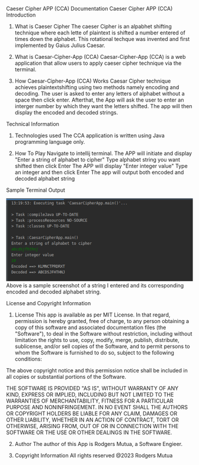 Caeser Cipher APP (CCA) Documentation
Caeser Cipher APP (CCA) Introduction
1. What is Caeser Cipher
The caeser Cipher is an alpabhet shifting technique where each lette of plaintext is shifted a number entered of times down the alphabet. This rotational techque was invented and first implemented by Gaius Julius Caesar.

2. What is Caesar-Cipher-App (CCA)
Caesar-Cipher-App (CCA) is a web application that allow users to apply caeser cipher technique via the terminal.

3. How Caesar-Cipher-App (CCA) Works
Caesar Cipher technique achieves plaintextshifting using two methods namely encoding and decoding. The user is asked to enter any letters of alphabet without a space then click enter. Afterthat, the App will ask the user to enter an interger number by which they want the letters shifted. The app will then display the encoded and decoded strings.

Technical Information
1. Technologies used
The CCA application is written using Java programming language only.

2. How To Play
Navigate to intellij terminal. 
The APP will initiate and display "Enter a string of alphabet to cipher"
Type alphabet string you want shifted then click Enter
The APP will display "Enter integer value"
Type an integer and then click Enter
The app will output both encoded and decoded alphabet string
 
 Sample Terminal Output

![Screenshot of CCA cmd output](./images/caesarcipher.png)
Above is a sample screenshot of a string I entered and its corresponding encoded and decoded alphabet string. 



License and Copyright Information
1. License
This app is available as per MIT License. In that regard, permission is hereby granted, free of charge, to any person obtaining a copy of this software and associated documentation files (the "Software"), to deal in the Software without restriction, including without limitation the rights to use, copy, modify, merge, publish, distribute, sublicense, and/or sell copies of the Software, and to permit persons to whom the Software is furnished to do so, subject to the following conditions:

The above copyright notice and this permission notice shall be included in all copies or substantial portions of the Software.

THE SOFTWARE IS PROVIDED "AS IS", WITHOUT WARRANTY OF ANY KIND, EXPRESS OR IMPLIED, INCLUDING BUT NOT LIMITED TO THE WARRANTIES OF MERCHANTABILITY, FITNESS FOR A PARTICULAR PURPOSE AND NONINFRINGEMENT. IN NO EVENT SHALL THE AUTHORS OR COPYRIGHT HOLDERS BE LIABLE FOR ANY CLAIM, DAMAGES OR OTHER LIABILITY, WHETHER IN AN ACTION OF CONTRACT, TORT OR OTHERWISE, ARISING FROM, OUT OF OR IN CONNECTION WITH THE SOFTWARE OR THE USE OR OTHER DEALINGS IN THE SOFTWARE.

2. Author
The author of this App is Rodgers Mutua, a Software Engieer.

3. Copyright Information
All rights reserved @2023 Rodgers Mutua